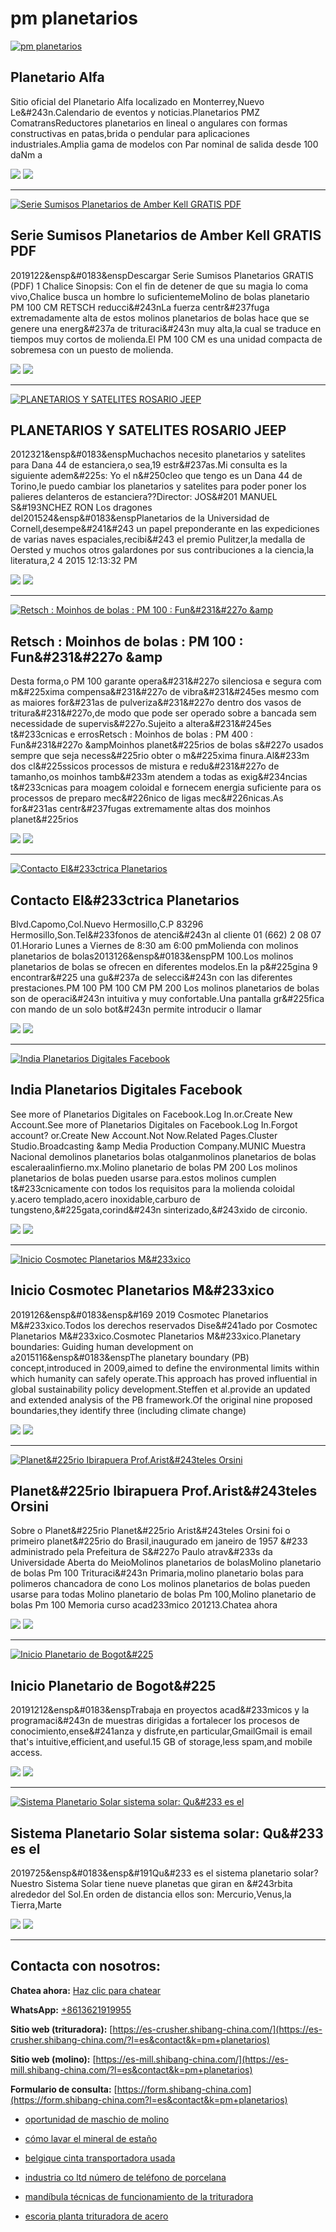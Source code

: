 # pm planetarios

<a href="https://swt.shibang-china.com/?l=es&img&k=pm+planetarios" target="_blank">![pm planetarios](http://static.shibang-china.com/all-800x300/1382.jpg)</a>

## Planetario Alfa
Sitio oficial del Planetario Alfa localizado en Monterrey,Nuevo Le&#243n.Calendario de eventos y noticias.Planetarios PMZ ComatransReductores planetarios en lineal o angulares con formas constructivas en patas,brida o pendular para aplicaciones industriales.Amplia gama de modelos con Par nominal de salida desde 100 daNm a


<a href="https://whatsapp.shibangsoft.com/WhatsApp.php" target="_blank" title="WhatsApp">![](http://static.shibang-china.com/icon/whatsapp.png)</a> <a href="https://swt.shibang-china.com/?l=es&icon&k=pm+planetarios" target="_blank">![](http://static.shibang-china.com/icon/chat-es.png)</a>

---

<a href="https://swt.shibang-china.com/?l=es&img&k=pm+planetarios" target="_blank">![Serie Sumisos Planetarios de Amber Kell GRATIS PDF](http://static.shibang-china.com/all-800x300/816.jpg)</a>

## Serie Sumisos Planetarios de Amber Kell GRATIS PDF
2019122&ensp&#0183&enspDescargar Serie Sumisos Planetarios GRATIS (PDF) 1 Chalice Sinopsis: Con el fin de detener de que su magia lo coma vivo,Chalice busca un hombre lo suficientemeMolino de bolas planetario PM 100 CM RETSCH reducci&#243nLa fuerza centr&#237fuga extremadamente alta de estos molinos planetarios de bolas hace que se genere una energ&#237a de trituraci&#243n muy alta,la cual se traduce en tiempos muy cortos de molienda.El PM 100 CM es una unidad compacta de sobremesa con un puesto de molienda.


<a href="https://whatsapp.shibangsoft.com/WhatsApp.php" target="_blank" title="WhatsApp">![](http://static.shibang-china.com/icon/whatsapp.png)</a> <a href="https://swt.shibang-china.com/?l=es&icon&k=pm+planetarios" target="_blank">![](http://static.shibang-china.com/icon/chat-es.png)</a>

---

<a href="https://swt.shibang-china.com/?l=es&img&k=pm+planetarios" target="_blank">![PLANETARIOS Y SATELITES ROSARIO JEEP](http://static.shibang-china.com/all-800x300/1213.jpg)</a>

## PLANETARIOS Y SATELITES ROSARIO JEEP
2012321&ensp&#0183&enspMuchachos necesito planetarios y satelites para Dana 44 de estanciera,o sea,19 estr&#237as.Mi consulta es la siguiente adem&#225s: Yo el n&#250cleo que tengo es un Dana 44 de Torino,le puedo cambiar los planetarios y satelites para poder poner los palieres delanteros de estanciera??Director: JOS&#201 MANUEL S&#193NCHEZ RON Los dragones del201524&ensp&#0183&enspPlanetarios de la Universidad de Cornell,desempe&#241&#243 un papel preponderante en las expediciones de varias naves espaciales,recibi&#243 el premio Pulitzer,la medalla de Oersted y muchos otros galardones por sus contribuciones a la ciencia,la literatura,2 4 2015 12:13:32 PM


<a href="https://whatsapp.shibangsoft.com/WhatsApp.php" target="_blank" title="WhatsApp">![](http://static.shibang-china.com/icon/whatsapp.png)</a> <a href="https://swt.shibang-china.com/?l=es&icon&k=pm+planetarios" target="_blank">![](http://static.shibang-china.com/icon/chat-es.png)</a>

---

<a href="https://swt.shibang-china.com/?l=es&img&k=pm+planetarios" target="_blank">![Retsch : Moinhos de bolas : PM 100 : Fun&#231&#227o &amp](http://static.shibang-china.com/all-800x300/5.jpg)</a>

## Retsch : Moinhos de bolas : PM 100 : Fun&#231&#227o &amp
Desta forma,o PM 100 garante opera&#231&#227o silenciosa e segura com m&#225xima compensa&#231&#227o de vibra&#231&#245es mesmo com as maiores for&#231as de pulveriza&#231&#227o dentro dos vasos de tritura&#231&#227o,de modo que pode ser operado sobre a bancada sem necessidade de supervis&#227o.Sujeito a altera&#231&#245es t&#233cnicas e errosRetsch : Moinhos de bolas : PM 400 : Fun&#231&#227o &ampMoinhos planet&#225rios de bolas s&#227o usados sempre que seja necess&#225rio obter o m&#225xima finura.Al&#233m dos cl&#225ssicos processos de mistura e redu&#231&#227o de tamanho,os moinhos tamb&#233m atendem a todas as exig&#234ncias t&#233cnicas para moagem coloidal e fornecem energia suficiente para os processos de preparo mec&#226nico de ligas mec&#226nicas.As for&#231as centr&#237fugas extremamente altas dos moinhos planet&#225rios


<a href="https://whatsapp.shibangsoft.com/WhatsApp.php" target="_blank" title="WhatsApp">![](http://static.shibang-china.com/icon/whatsapp.png)</a> <a href="https://swt.shibang-china.com/?l=es&icon&k=pm+planetarios" target="_blank">![](http://static.shibang-china.com/icon/chat-es.png)</a>

---

<a href="https://swt.shibang-china.com/?l=es&img&k=pm+planetarios" target="_blank">![Contacto El&#233ctrica Planetarios](http://static.shibang-china.com/all-800x300/373.jpg)</a>

## Contacto El&#233ctrica Planetarios
Blvd.Capomo,Col.Nuevo Hermosillo,C.P 83296 Hermosillo,Son.Tel&#233fonos de atenci&#243n al cliente 01 (662) 2 08 07 01.Horario Lunes a Viernes de 8:30 am 6:00 pmMolienda con molinos planetarios de bolas2013126&ensp&#0183&enspPM 100.Los molinos planetarios de bolas se ofrecen en diferentes modelos.En la p&#225gina 9 encontrar&#225 una gu&#237a de selecci&#243n con las diferentes prestaciones.PM 100 PM 100 CM PM 200 Los molinos planetarios de bolas son de operaci&#243n intuitiva y muy confortable.Una pantalla gr&#225fica con mando de un solo bot&#243n permite introducir o llamar


<a href="https://whatsapp.shibangsoft.com/WhatsApp.php" target="_blank" title="WhatsApp">![](http://static.shibang-china.com/icon/whatsapp.png)</a> <a href="https://swt.shibang-china.com/?l=es&icon&k=pm+planetarios" target="_blank">![](http://static.shibang-china.com/icon/chat-es.png)</a>

---

<a href="https://swt.shibang-china.com/?l=es&img&k=pm+planetarios" target="_blank">![India Planetarios Digitales Facebook](http://static.shibang-china.com/all-800x300/916.jpg)</a>

## India Planetarios Digitales Facebook
See more of Planetarios Digitales on Facebook.Log In.or.Create New Account.See more of Planetarios Digitales on Facebook.Log In.Forgot account? or.Create New Account.Not Now.Related Pages.Cluster Studio.Broadcasting &amp Media Production Company.MUNIC Muestra Nacional demolinos planetarios bolas otalganmolinos planetarios de bolas escaleraalinfierno.mx.Molino planetario de bolas PM 200 Los molinos planetarios de bolas pueden usarse para.estos molinos cumplen t&#233cnicamente con todos los requisitos para la molienda coloidal y.acero templado,acero inoxidable,carburo de tungsteno,&#225gata,corind&#243n sinterizado,&#243xido de circonio.


<a href="https://whatsapp.shibangsoft.com/WhatsApp.php" target="_blank" title="WhatsApp">![](http://static.shibang-china.com/icon/whatsapp.png)</a> <a href="https://swt.shibang-china.com/?l=es&icon&k=pm+planetarios" target="_blank">![](http://static.shibang-china.com/icon/chat-es.png)</a>

---

<a href="https://swt.shibang-china.com/?l=es&img&k=pm+planetarios" target="_blank">![Inicio Cosmotec Planetarios M&#233xico](http://static.shibang-china.com/all-800x300/850.jpg)</a>

## Inicio Cosmotec Planetarios M&#233xico
2019126&ensp&#0183&ensp&#169 2019 Cosmotec Planetarios M&#233xico.Todos los derechos reservados Dise&#241ado por Cosmotec Planetarios M&#233xico.Cosmotec Planetarios M&#233xico.Planetary boundaries: Guiding human development on a2015116&ensp&#0183&enspThe planetary boundary (PB) concept,introduced in 2009,aimed to define the environmental limits within which humanity can safely operate.This approach has proved influential in global sustainability policy development.Steffen et al.provide an updated and extended analysis of the PB framework.Of the original nine proposed boundaries,they identify three (including climate change)


<a href="https://whatsapp.shibangsoft.com/WhatsApp.php" target="_blank" title="WhatsApp">![](http://static.shibang-china.com/icon/whatsapp.png)</a> <a href="https://swt.shibang-china.com/?l=es&icon&k=pm+planetarios" target="_blank">![](http://static.shibang-china.com/icon/chat-es.png)</a>

---

<a href="https://swt.shibang-china.com/?l=es&img&k=pm+planetarios" target="_blank">![Planet&#225rio Ibirapuera Prof.Arist&#243teles Orsini](http://static.shibang-china.com/all-800x300/886.jpg)</a>

## Planet&#225rio Ibirapuera Prof.Arist&#243teles Orsini
Sobre o Planet&#225rio Planet&#225rio Arist&#243teles Orsini foi o primeiro planet&#225rio do Brasil,inaugurado em janeiro de 1957 &#233 administrado pela Prefeitura de S&#227o Paulo atrav&#233s da Universidade Aberta do MeioMolinos planetarios de bolasMolino planetario de bolas Pm 100 Trituraci&#243n Primaria,molino planetario bolas para polimeros chancadora de cono Los molinos planetarios de bolas pueden usarse para todas Molino planetario de bolas Pm 100,Molino planetario de bolas Pm 100 Memoria curso acad233mico 201213.Chatea ahora


<a href="https://whatsapp.shibangsoft.com/WhatsApp.php" target="_blank" title="WhatsApp">![](http://static.shibang-china.com/icon/whatsapp.png)</a> <a href="https://swt.shibang-china.com/?l=es&icon&k=pm+planetarios" target="_blank">![](http://static.shibang-china.com/icon/chat-es.png)</a>

---

<a href="https://swt.shibang-china.com/?l=es&img&k=pm+planetarios" target="_blank">![Inicio Planetario de Bogot&#225](http://static.shibang-china.com/all-800x300/852.jpg)</a>

## Inicio Planetario de Bogot&#225
20191212&ensp&#0183&enspTrabaja en proyectos acad&#233micos y la programaci&#243n de muestras dirigidas a fortalecer los procesos de conocimiento,ense&#241anza y disfrute,en particular,GmailGmail is email that's intuitive,efficient,and useful.15 GB of storage,less spam,and mobile access.


<a href="https://whatsapp.shibangsoft.com/WhatsApp.php" target="_blank" title="WhatsApp">![](http://static.shibang-china.com/icon/whatsapp.png)</a> <a href="https://swt.shibang-china.com/?l=es&icon&k=pm+planetarios" target="_blank">![](http://static.shibang-china.com/icon/chat-es.png)</a>

---

<a href="https://swt.shibang-china.com/?l=es&img&k=pm+planetarios" target="_blank">![Sistema Planetario Solar sistema solar: Qu&#233 es el](http://static.shibang-china.com/all-800x300/1423.jpg)</a>

## Sistema Planetario Solar sistema solar: Qu&#233 es el
2019725&ensp&#0183&ensp&#191Qu&#233 es el sistema planetario solar? Nuestro Sistema Solar tiene nueve planetas que giran en &#243rbita alrededor del Sol.En orden de distancia ellos son: Mercurio,Venus,la Tierra,Marte

<a href="https://whatsapp.shibangsoft.com/WhatsApp.php" target="_blank" title="WhatsApp">![](http://static.shibang-china.com/icon/whatsapp.png)</a> <a href="https://swt.shibang-china.com/?l=es&icon&k=pm+planetarios" target="_blank">![](http://static.shibang-china.com/icon/chat-es.png)</a>

---
## Contacta con nosotros:

**Chatea ahora:** [Haz clic para chatear](https://swt.shibang-china.com?l=es&contact&k=pm+planetarios)

**WhatsApp:**  [+8613621919955](https://whatsapp.shibangsoft.com/WhatsApp.php)

**Sitio web (trituradora):** [https://es-crusher.shibang-china.com/](https://es-crusher.shibang-china.com/?l=es&contact&k=pm+planetarios)

**Sitio web (molino):** [https://es-mill.shibang-china.com/](https://es-mill.shibang-china.com/?l=es&contact&k=pm+planetarios)

**Formulario de consulta:** [https://form.shibang-china.com](https://form.shibang-china.com?l=es&contact&k=pm+planetarios)

* [oportunidad de maschio de molino](../65/oportunidad%20de%20maschio%20de%20molino.md)

* [cómo lavar el mineral de estaño](../55/c%C3%B3mo%20lavar%20el%20mineral%20de%20esta%C3%B1o.md)

* [belgique cinta transportadora usada](../63/belgique%20cinta%20transportadora%20usada.md)

* [industria co ltd número de teléfono de porcelana](../58/industria%20co%20ltd%20n%C3%BAmero%20de%20tel%C3%A9fono%20de%20porcelana.md)

* [mandíbula técnicas de funcionamiento de la trituradora](../58/mand%C3%ADbula%20t%C3%A9cnicas%20de%20funcionamiento%20de%20la%20trituradora.md)

* [escoria planta trituradora de acero](../60/escoria%20planta%20trituradora%20de%20acero.md)